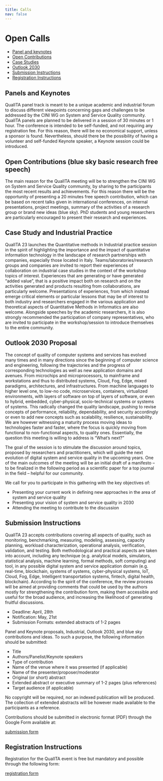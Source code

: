 ```yaml
---
title: Calls
nav: false
---
```


# Open Calls
 
- [Panel and keynotes](#panel-and-keynotes)   
- [Open Contributions](#open-contributions-blue-sky-basic-research-free-speech)  
- [Case Studies](#case-study-and-industrial-practice)
- [Outlook 2030](#outlook-2030-proposal)
- [Submission Instructions](#submission-instructions)
- [Registration Instructions](#registration-instructions)

## Panels and Keynotes

QualITA panel track is meant to be a unique academic and industrial
forum to discuss different viewpoints concerning gaps and challenges to
be addressed by the CINI WG on System and Service Quality community.
QualITA panels are planned to be delivered in a session of 30 minutes or
1 hour. The conference is intended to be self-funded, and not requiring
any registration fee. For this reason, there will be no economical
support, unless a sponsor is found. Nevertheless, should there be the
possibility of having a volunteer and self-funded Keynote speaker, a
Keynote session could be introduced.

## Open Contributions (blue sky basic research free speech)

The main reason for the QualITA meeting will be to strengthen the CINI
WG on System and Service Quality community, by sharing to the
participants the most recent results and achievements. For this reason
there will be the opportunity of presenting a 20 minutes free speech
contribution, which can be based on recent talks given in international
conferences, on internal presentations, project meetings, summary of the
activities of a research group or brand new ideas (blue sky). PhD
students and young researchers are particularly encouraged to present
their research and experiences.

## Case Study and Industrial Practice

QualITA 23 launches the Quantitative methods in Industrial practice session in
the spirit of highlighting the importance and the impact of quantitative
information technology in the landscape of research partnerships with
companies, especially those located in Italy.
Teams/laboratories/research groups and companies are invited to report
their experiences of collaboration on industrial case studies in the
context of the workshop topics of interest. Experiences that are
generating or have generated “added value”, that is a positive impact
both on research and on the activities generated and products resulting
from collaborations, are particularly welcome. Presentations of
experiences, from which instead emerge critical elements or particular
lessons that may be of interest to both industry and researchers engaged
in the various application and theoretical aspects of Quantitative
Methods in Informatics are also welcome. Alongside speeches by the
academic researchers, it is also strongly recommended the participation
of company representatives, who are invited to participate in the
workshop/session to introduce themselves to the entire community.

## Outlook 2030 Proposal

The concept of quality of computer systems and services has evolved many
times and in many directions since the beginning of computer science and
engineering, following the trajectories and the progress of
corresponding technologies as well as new application domains and
avenues. From microchips and microprocessors, to mainframe and
workstations and thus to distributed systems, Cloud, Fog, Edge, mixed
paradigms, architectures, and infrastructures. From machine languages to
higher level one, to low-no code, microservices, containers, virtualized
environments, with layers of software on top of layers of software, or
even to hybrid, embedded, cyber-physical, socio-technical systems or
systems of systems. This radically changed the quality landscape,
pushing to revise concepts of performance, reliability, dependability,
and security accordingly or even to add new concepts such as
scalability, resilience, sustainability. We are however witnessing a
maturity process moving ideas to technologies faster and faster, where
the focus is quickly moving from functional to non-functional aspects,
to quality ones. Essentially, the question this meeting is willing to
address is “What’s next?”

The goal of the session is to stimulate the discussion around topics,
proposed by researchers and practitioners, which will guide the next
evolution of digital system and service quality in the upcoming years.
One of the main outcomes of the meeting will be an initial draft of a
manifesto – to be finalized in the following period as a scientific
paper for a top journal in the field – helpful for our community.

We call for you to participate in this gathering with the key objectives of:

- Presenting your current work in defining new approaches in the area of system and service quality
- Presenting your vision of system and service quality in 2030
- Attending the meeting to contribute to the discussion

## Submission Instructions

QualITA 23 accepts contributions covering all aspects of quality, such as monitoring, benchmarking, measuring, modeling, assessing, capacity planning, workload characterization, operational analysis, verification, validation, and testing. Both methodological and practical aspects are taken into account, including any technique (e.g. analytical models, simulators, statistical analysis, machine learning, formal methods, soft computing) and tool, in any possible digital system and service application domain (e.g. real-time, blockchain, systems of systems, cyber-physical systems, IoT, Cloud, Fog, Edge, Intelligent transportation systems, fintech, digital health, blockchain).
According to the spirit of the conference, the review process will be aimed at providing comments that could be used by the authors mostly for strengthening the contribution form, making them accessible and useful for the broad audience, and increasing the likelihood of generating fruitful discussions. 

- Deadline: April, 28th
- Notification: May, 21st
- Submission Formats: extended abstracts of 1-2 pages


Panel and Keynote proposals, Industrial, Outlook 2030, and blue sky contributions and ideas.
To such a purpose, the following information should be submitted:

- Title
- Authors/Panelist/Keynote speakers
- Type of contribution
- Name of the venue where it was presented (if applicable)
- Name of the presenter/proposer/moderator
- Original (or short) abstract
- Extended abstract or executive summary of 1-2 pages (plus references)
- Target audience (if applicable)

No copyright will be required, nor an indexed publication will be produced. The collection of extended abstracts will be however made available to the participants as a reference.


Contributions should be submitted in electronic format (PDF) through the Google Form available at:

[submission form](https://forms.gle/d3JAXgTCQx6C6Vtr6)

## Registration Instructions

Registration for the QualITA event is free but mandatory and possible through the following form:

[registration form](https://forms.gle/uoPrKB8fqUXQBfFW8)


